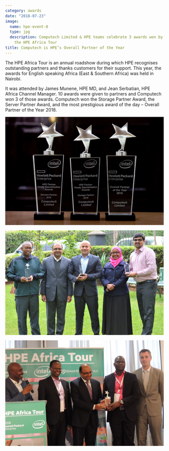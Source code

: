 ```yaml
---
category: awards
date: "2018-07-23"
image:
  name: hpe-event-0
  type: jpg
  description: Computech Limited & HPE teams celebrate 3 awards won by Computech during
    the HPE Africa Tour
title: Computech is HPE’s Overall Partner of the Year
---
```


The HPE Africa Tour is an annual roadshow during which HPE recognises outstanding partners and thanks customers for their support. This year, the awards for English speaking Africa (East & Southern Africa) was held in Nairobi.

It was attended by James Munene, HPE MD, and Jean Serbatian, HPE Africa Channel Manager. 10 awards were given to partners and Computech won 3 of those awards. Computech won the Storage Partner Award, the Server Partner Award, and the most prestigious award of the day – Overall Partner of the Year 2018.

![Computech’s 3 awards won at the event, the highest number won by any partner](/assets/news/hpe-event-1.jpg)

![Computech Limited’s team celebrates winning 3 awards](/assets/news/hpe-event-2.jpg)

![Computech Limited’s Dipak Galaiya and David Okwach receive the Overall HPE Partner of the Year Award, while HPE East Africa MD James Munene looks on.](/assets/news/hpe-event-3.jpg)
